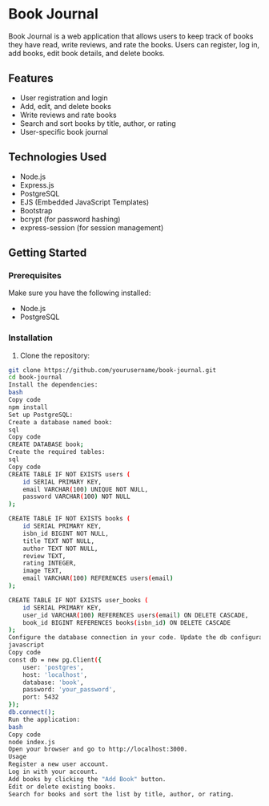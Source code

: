 # Book Journal

Book Journal is a web application that allows users to keep track of books they have read, write reviews, and rate the books. Users can register, log in, add books, edit book details, and delete books.

## Features

- User registration and login
- Add, edit, and delete books
- Write reviews and rate books
- Search and sort books by title, author, or rating
- User-specific book journal

## Technologies Used

- Node.js
- Express.js
- PostgreSQL
- EJS (Embedded JavaScript Templates)
- Bootstrap
- bcrypt (for password hashing)
- express-session (for session management)

## Getting Started

### Prerequisites

Make sure you have the following installed:

- Node.js
- PostgreSQL

### Installation

1. Clone the repository:

```bash
git clone https://github.com/yourusername/book-journal.git
cd book-journal
Install the dependencies:
bash
Copy code
npm install
Set up PostgreSQL:
Create a database named book:
sql
Copy code
CREATE DATABASE book;
Create the required tables:
sql
Copy code
CREATE TABLE IF NOT EXISTS users (
    id SERIAL PRIMARY KEY,
    email VARCHAR(100) UNIQUE NOT NULL,
    password VARCHAR(100) NOT NULL
);

CREATE TABLE IF NOT EXISTS books (
    id SERIAL PRIMARY KEY,
    isbn_id BIGINT NOT NULL,
    title TEXT NOT NULL,
    author TEXT NOT NULL,
    review TEXT,
    rating INTEGER,
    image TEXT,
    email VARCHAR(100) REFERENCES users(email)
);

CREATE TABLE IF NOT EXISTS user_books (
    id SERIAL PRIMARY KEY,
    user_id VARCHAR(100) REFERENCES users(email) ON DELETE CASCADE,
    book_id BIGINT REFERENCES books(isbn_id) ON DELETE CASCADE
);
Configure the database connection in your code. Update the db configuration in index.js:
javascript
Copy code
const db = new pg.Client({
    user: 'postgres',
    host: 'localhost',
    database: 'book',
    password: 'your_password',
    port: 5432
});
db.connect();
Run the application:
bash
Copy code
node index.js
Open your browser and go to http://localhost:3000.
Usage
Register a new user account.
Log in with your account.
Add books by clicking the "Add Book" button.
Edit or delete existing books.
Search for books and sort the list by title, author, or rating.
